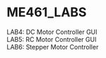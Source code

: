# ME461_LABS
LAB4: DC Motor Controller GUI  
LAB5: RC Motor Controller GUI  
LAB6: Stepper Motor Controller  
